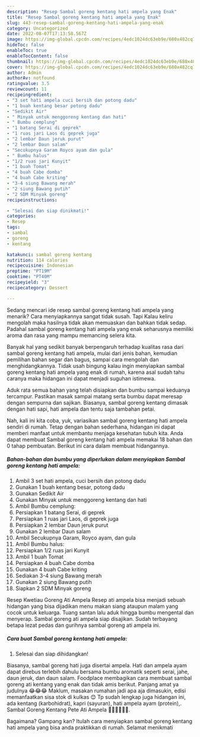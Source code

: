 ```yaml
---
description: "Resep Sambal goreng kentang hati ampela yang Enak"
title: "Resep Sambal goreng kentang hati ampela yang Enak"
slug: 443-resep-sambal-goreng-kentang-hati-ampela-yang-enak
category: Uncategorized
date: 2022-08-07T17:13:58.567Z
image: https://img-global.cpcdn.com/recipes/4edc1024dc63eb9e/680x482cq70/sambal-goreng-kentang-hati-ampela-foto-resep-utama.jpg
hideToc: false
enableToc: true
enableTocContent: false
thumbnail: https://img-global.cpcdn.com/recipes/4edc1024dc63eb9e/680x482cq70/sambal-goreng-kentang-hati-ampela-foto-resep-utama.jpg
cover: https://img-global.cpcdn.com/recipes/4edc1024dc63eb9e/680x482cq70/sambal-goreng-kentang-hati-ampela-foto-resep-utama.jpg
author: Admin
authorAv: notfound
ratingvalue: 3.5
reviewcount: 11
recipeingredient:
- "3 set hati ampela cuci bersih dan potong dadu"
- "1 buah kentang besar potong dadu"
- "Sedikit Air"
- " Minyak untuk menggoreng kentang dan hati"
- " Bumbu cemplung"
- "1 batang Serai di geprek"
- "1 ruas jari Laos di geprek juga"
- "2 lembar Daun jeruk purut"
- "2 lembar Daun salam"
- "Secukupnya Garam Royco ayam dan gula"
- " Bumbu halus"
- "1/2 ruas jari Kunyit"
- "1 buah Tomat"
- "4 buah Cabe domba"
- "4 buah Cabe kriting"
- "3-4 siung Bawang merah"
- "2 siung Bawang putih"
- "2 SDM Minyak goreng"
recipeinstructions:

- "Selesai dan siap dinikmati!"
categories:
- Resep
tags:
- sambal
- goreng
- kentang

katakunci: sambal goreng kentang 
nutrition: 114 calories
recipecuisine: Indonesian
preptime: "PT19M"
cooktime: "PT40M"
recipeyield: "3"
recipecategory: Dessert

---
```



Sedang mencari ide resep sambal goreng kentang hati ampela yang menarik? Cara menyiapkannya sangat tidak susah. Tapi Kalau keliru mengolah maka hasilnya tidak akan memuaskan dan bahkan tidak sedap. Padahal sambal goreng kentang hati ampela yang enak seharusnya memiliki aroma dan rasa yang mampu memancing selera kita.


Banyak hal yang sedikit banyak berpengaruh terhadap kualitas rasa dari sambal goreng kentang hati ampela, mulai dari jenis bahan, kemudian pemilihan bahan segar dan bagus, sampai cara mengolah dan menghidangkannya. Tidak usah bingung kalau ingin menyiapkan sambal goreng kentang hati ampela yang enak di rumah, karena asal sudah tahu caranya maka hidangan ini dapat menjadi suguhan istimewa.

Aduk rata semua bahan yang telah disiapkan dan bumbu sampai keduanya tercampur. Pastikan masak sampai matang serta bumbu dapat meresap dengan sempurna dan sajikan. Biasanya, sambal goreng kentang dimasak dengan hati sapi, hati ampela dan tentu saja tambahan petai.


Nah, kali ini kita coba, yuk, variasikan sambal goreng kentang hati ampela sendiri di rumah. Tetap dengan bahan sederhana, hidangan ini dapat memberi manfaat untuk membantu menjaga kesehatan tubuh kita. Anda dapat membuat Sambal goreng kentang hati ampela memakai 18 bahan dan 0 tahap pembuatan. Berikut ini cara dalam membuat hidangannya.

<!--inarticleads1-->

##### Bahan-bahan dan bumbu yang diperlukan dalam menyiapkan Sambal goreng kentang hati ampela:

1. Ambil 3 set hati ampela, cuci bersih dan potong dadu
1. Gunakan 1 buah kentang besar, potong dadu
1. Gunakan Sedikit Air
1. Gunakan  Minyak untuk menggoreng kentang dan hati
1. Ambil  Bumbu cemplung:
1. Persiapkan 1 batang Serai, di geprek
1. Persiapkan 1 ruas jari Laos, di geprek juga
1. Persiapkan 2 lembar Daun jeruk purut
1. Gunakan 2 lembar Daun salam
1. Ambil Secukupnya Garam, Royco ayam, dan gula
1. Ambil  Bumbu halus:
1. Persiapkan 1/2 ruas jari Kunyit
1. Ambil 1 buah Tomat
1. Persiapkan 4 buah Cabe domba
1. Gunakan 4 buah Cabe kriting
1. Sediakan 3-4 siung Bawang merah
1. Gunakan 2 siung Bawang putih
1. Siapkan 2 SDM Minyak goreng


Resep Kwetiau Goreng Ati Ampela Resep ati ampela bisa menjadi sebuah hidangan yang bisa dijadikan menu makan siang ataupun malam yang cocok untuk keluarga. Tuang santan lalu aduk hingga bumbu mengental dan menyerap. Sambal goreng ati ampela siap disajikan. Sudah terbayang betapa lezat pedas dan gurihnya sambal goreng ati ampela ini. 

<!--inarticleads2-->

##### Cara buat Sambal goreng kentang hati ampela:


1. Selesai dan siap dihidangkan!

Biasanya, sambal goreng hati juga disertai ampela. Hati dan ampela ayam dapat direbus terlebih dahulu bersama bumbu aromatik seperti serai, jahe, daun jeruk, dan daun salam. Foodplace membagikan cara membuat sambal goreng ati kentang yang enak dan tidak amis berikut. Panjang amat ya judulnya 😂😂😂 Maklum, masakan rumahan jadi apa aja dimasukin, edisi memanfaatkan sisa stok di kulkas 😊 Tp sudah lengkap juga hidangan ini, ada kentang (karbohidrat), kapri (sayuran), hati ampela ayam (protein),. Sambal Goreng Kentang Pete Ati Ampela 👍🏼👍🏼👍🏼. 

Bagaimana? Gampang kan? Itulah cara menyiapkan sambal goreng kentang hati ampela yang bisa anda praktikkan di rumah. Selamat menikmati

